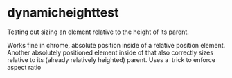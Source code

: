 # dynamicheighttest
Testing out sizing an element relative to the height of its parent.

Works fine in chrome, absolute position inside of a relative position element.  Another absolutely positioned element inside of that also correctly sizes relative to its (already relatively heighted) parent.
Uses a <img> trick to enforce aspect ratio
